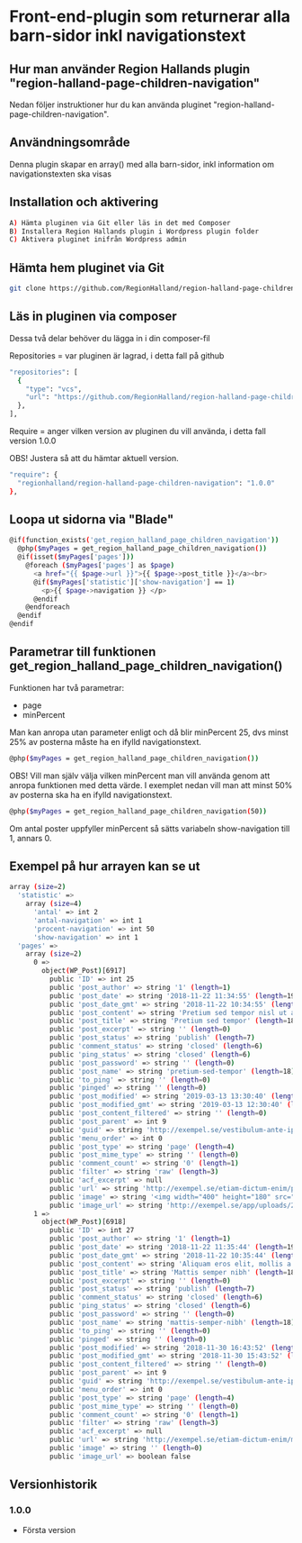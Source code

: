 # Front-end-plugin som returnerar alla barn-sidor inkl navigationstext

## Hur man använder Region Hallands plugin "region-halland-page-children-navigation"

Nedan följer instruktioner hur du kan använda pluginet "region-halland-page-children-navigation".


## Användningsområde

Denna plugin skapar en array() med alla barn-sidor, inkl information om navigationstexten ska visas


## Installation och aktivering

```sh
A) Hämta pluginen via Git eller läs in det med Composer
B) Installera Region Hallands plugin i Wordpress plugin folder
C) Aktivera pluginet inifrån Wordpress admin
```


## Hämta hem pluginet via Git

```sh
git clone https://github.com/RegionHalland/region-halland-page-children-navigation.git
```


## Läs in pluginen via composer

Dessa två delar behöver du lägga in i din composer-fil

Repositories = var pluginen är lagrad, i detta fall på github

```sh
"repositories": [
  {
    "type": "vcs",
    "url": "https://github.com/RegionHalland/region-halland-page-children-navigation.git"
  },
],
```
Require = anger vilken version av pluginen du vill använda, i detta fall version 1.0.0

OBS! Justera så att du hämtar aktuell version.

```sh
"require": {
  "regionhalland/region-halland-page-children-navigation": "1.0.0"
},
```


## Loopa ut sidorna via "Blade"

```sh
@if(function_exists('get_region_halland_page_children_navigation'))
  @php($myPages = get_region_halland_page_children_navigation())
  @if(isset($myPages['pages']))
    @foreach ($myPages['pages'] as $page)
      <a href="{{ $page->url }}">{{ $page->post_title }}</a><br>
      @if($myPages['statistic']['show-navigation'] == 1)
        <p>{{ $page->navigation }} </p>
      @endif
    @endforeach
  @endif
@endif
```

## Parametrar till funktionen get_region_halland_page_children_navigation()

Funktionen har två parametrar:

- page
- minPercent

Man kan anropa utan parameter enligt och då blir minPercent 25, dvs minst 25% av posterna måste ha en ifylld navigationstext.

```sh
@php($myPages = get_region_halland_page_children_navigation())
```

OBS! Vill man själv välja vilken minPercent man vill använda genom att anropa funktionen med detta värde. I exemplet nedan vill man att minst 50% av posterna ska ha en ifylld navigationstext.

```sh
@php($myPages = get_region_halland_page_children_navigation(50))
```

Om antal poster uppfyller minPercent så sätts variabeln show-navigation till 1, annars 0.


## Exempel på hur arrayen kan se ut

```sh
array (size=2)
  'statistic' => 
    array (size=4)
      'antal' => int 2
      'antal-navigation' => int 1
      'procent-navigation' => int 50
      'show-navigation' => int 1
  'pages' => 
    array (size=2)
      0 => 
        object(WP_Post)[6917]
          public 'ID' => int 25
          public 'post_author' => string '1' (length=1)
          public 'post_date' => string '2018-11-22 11:34:55' (length=19)
          public 'post_date_gmt' => string '2018-11-22 10:34:55' (length=19)
          public 'post_content' => string 'Pretium sed tempor nisl ut accumsan.' (length=36)
          public 'post_title' => string 'Pretium sed tempor' (length=18)
          public 'post_excerpt' => string '' (length=0)
          public 'post_status' => string 'publish' (length=7)
          public 'comment_status' => string 'closed' (length=6)
          public 'ping_status' => string 'closed' (length=6)
          public 'post_password' => string '' (length=0)
          public 'post_name' => string 'pretium-sed-tempor' (length=18)
          public 'to_ping' => string '' (length=0)
          public 'pinged' => string '' (length=0)
          public 'post_modified' => string '2019-03-13 13:30:40' (length=19)
          public 'post_modified_gmt' => string '2019-03-13 12:30:40' (length=19)
          public 'post_content_filtered' => string '' (length=0)
          public 'post_parent' => int 9
          public 'guid' => string 'http://exempel.se/vestibulum-ante-ipsum/etiam-pulvinar-felis/' (length=61)
          public 'menu_order' => int 0
          public 'post_type' => string 'page' (length=4)
          public 'post_mime_type' => string '' (length=0)
          public 'comment_count' => string '0' (length=1)
          public 'filter' => string 'raw' (length=3)
          public 'acf_excerpt' => null
          public 'url' => string 'http://exempel.se/etiam-dictum-enim/pretium-sed-tempor/' (length=53)
          public 'image' => string '<img width="400" height="180" src="http://exempel.se/app/uploads/2018/11/nyhet_2.jpg" class="attachment-post-thumbnail size-post-thumbnail wp-post-image" alt="" srcset="http://stage-demo.local/app/uploads/2018/11/nyhet_2.jpg 400w, http://exempel.se/app/uploads/2018/11/nyhet_2-300x135.jpg 300w" sizes="(max-width: 400px) 100vw, 400px" />' (length=347)
          public 'image_url' => string 'http://exempel.se/app/uploads/2018/11/nyhet_2.jpg' (length=49)
      1 => 
        object(WP_Post)[6918]
          public 'ID' => int 27
          public 'post_author' => string '1' (length=1)
          public 'post_date' => string '2018-11-22 11:35:44' (length=19)
          public 'post_date_gmt' => string '2018-11-22 10:35:44' (length=19)
          public 'post_content' => string 'Aliquam eros elit, mollis a ipsum eu.' (length=40)
          public 'post_title' => string 'Mattis semper nibh' (length=18)
          public 'post_excerpt' => string '' (length=0)
          public 'post_status' => string 'publish' (length=7)
          public 'comment_status' => string 'closed' (length=6)
          public 'ping_status' => string 'closed' (length=6)
          public 'post_password' => string '' (length=0)
          public 'post_name' => string 'mattis-semper-nibh' (length=18)
          public 'to_ping' => string '' (length=0)
          public 'pinged' => string '' (length=0)
          public 'post_modified' => string '2018-11-30 16:43:52' (length=19)
          public 'post_modified_gmt' => string '2018-11-30 15:43:52' (length=19)
          public 'post_content_filtered' => string '' (length=0)
          public 'post_parent' => int 9
          public 'guid' => string 'http://exempel.se/vestibulum-ante-ipsum/duis-eu-odio/' (length=53)
          public 'menu_order' => int 0
          public 'post_type' => string 'page' (length=4)
          public 'post_mime_type' => string '' (length=0)
          public 'comment_count' => string '0' (length=1)
          public 'filter' => string 'raw' (length=3)
          public 'acf_excerpt' => null
          public 'url' => string 'http://exempel.se/etiam-dictum-enim/mattis-semper-nibh/' (length=55)
          public 'image' => string '' (length=0)
          public 'image_url' => boolean false
```


## Versionhistorik

### 1.0.0
- Första version